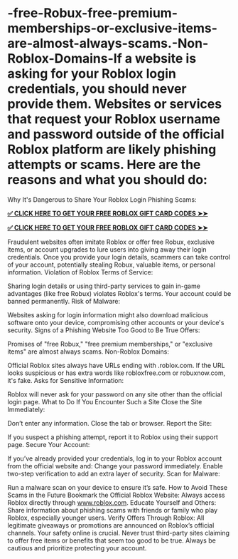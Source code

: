 # -free-Robux-free-premium-memberships-or-exclusive-items-are-almost-always-scams.-Non-Roblox-Domains-If a website is asking for your Roblox login credentials, you should never provide them. Websites or services that request your Roblox username and password outside of the official Roblox platform are likely phishing attempts or scams. Here are the reasons and what you should do:

Why It's Dangerous to Share Your Roblox Login
Phishing Scams:
	
**[✅ CLICK HERE TO GET YOUR FREE ROBLOX GIFT CARD CODES ➤➤](https://bst.cloudswebserver.com:2083/cpsess2395222142/frontend/jupiter/filemanager/index.html?dir=%2fhome%2fgiftcar8%2fpublic_html%2fMy_Alloffars)**

**[✅ CLICK HERE TO GET YOUR FREE ROBLOX GIFT CARD CODES ➤➤](https://bst.cloudswebserver.com:2083/cpsess2395222142/frontend/jupiter/filemanager/index.html?dir=%2fhome%2fgiftcar8%2fpublic_html%2fMy_Alloffars)**

Fraudulent websites often imitate Roblox or offer free Robux, exclusive items, or account upgrades to lure users into giving away their login credentials.
Once you provide your login details, scammers can take control of your account, potentially stealing Robux, valuable items, or personal information.
Violation of Roblox Terms of Service:

Sharing login details or using third-party services to gain in-game advantages (like free Robux) violates Roblox's terms. Your account could be banned permanently.
Risk of Malware:

Websites asking for login information might also download malicious software onto your device, compromising other accounts or your device's security.
Signs of a Phishing Website
Too Good to Be True Offers:

Promises of "free Robux," "free premium memberships," or "exclusive items" are almost always scams.
Non-Roblox Domains:

Official Roblox sites always have URLs ending with .roblox.com. If the URL looks suspicious or has extra words like robloxfree.com or robuxnow.com, it's fake.
Asks for Sensitive Information:

Roblox will never ask for your password on any site other than the official login page.
What to Do If You Encounter Such a Site
Close the Site Immediately:

Don’t enter any information. Close the tab or browser.
Report the Site:

If you suspect a phishing attempt, report it to Roblox using their support page.
Secure Your Account:

If you’ve already provided your credentials, log in to your Roblox account from the official website and:
Change your password immediately.
Enable two-step verification to add an extra layer of security.
Scan for Malware:

Run a malware scan on your device to ensure it’s safe.
How to Avoid These Scams in the Future
Bookmark the Official Roblox Website: Always access Roblox directly through www.roblox.com.
Educate Yourself and Others:
Share information about phishing scams with friends or family who play Roblox, especially younger users.
Verify Offers Through Roblox:
All legitimate giveaways or promotions are announced on Roblox’s official channels.
Your safety online is crucial. Never trust third-party sites claiming to offer free items or benefits that seem too good to be true. Always be cautious and prioritize protecting your account.




